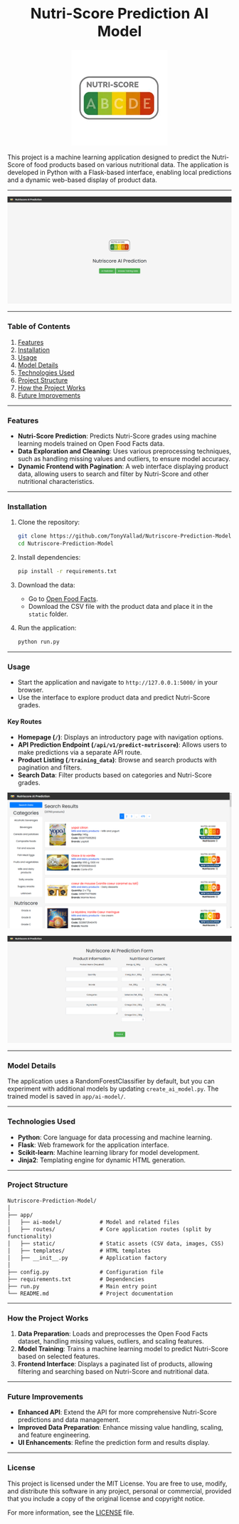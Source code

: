 ### **<h1 align="center">Nutri-Score Prediction AI Model</h1>**

<p align="center">
  <img src="app/static/logo.png" alt="Nutri-Score Logo">
</p>

This project is a machine learning application designed to predict the Nutri-Score of food products based on various nutritional data. The application is developed in Python with a Flask-based interface, enabling local predictions and a dynamic web-based display of product data.

---

![Front-end Screenshot](app/static/screenshot-index.png)

---

### **Table of Contents**

1. [Features](#features)
2. [Installation](#installation)
3. [Usage](#usage)
4. [Model Details](#model-details)
5. [Technologies Used](#technologies-used)
6. [Project Structure](#project-structure)
7. [How the Project Works](#how-the-project-works)
8. [Future Improvements](#future-improvements)

---

### **Features**

- **Nutri-Score Prediction**: Predicts Nutri-Score grades using machine learning models trained on Open Food Facts data.
- **Data Exploration and Cleaning**: Uses various preprocessing techniques, such as handling missing values and outliers, to ensure model accuracy.
- **Dynamic Frontend with Pagination**: A web interface displaying product data, allowing users to search and filter by Nutri-Score and other nutritional characteristics.

---

### **Installation**

1. Clone the repository:
   ```bash
   git clone https://github.com/TonyVallad/Nutriscore-Prediction-Model.git
   cd Nutriscore-Prediction-Model
   ```

2. Install dependencies:
   ```bash
   pip install -r requirements.txt
   ```

3. Download the data:
   - Go to [Open Food Facts](https://fr.openfoodfacts.org/data).
   - Download the CSV file with the product data and place it in the `static` folder.

4. Run the application:
   ```bash
   python run.py
   ```

---

### **Usage**

- Start the application and navigate to `http://127.0.0.1:5000/` in your browser.
- Use the interface to explore product data and predict Nutri-Score grades.

#### Key Routes

- **Homepage (`/`)**: Displays an introductory page with navigation options.
- **API Prediction Endpoint (`/api/v1/predict-nutriscore`)**: Allows users to make predictions via a separate API route.
- **Product Listing (`/training_data`)**: Browse and search products with pagination and filters.
- **Search Data**: Filter products based on categories and Nutri-Score grades.

![Front-end Screenshot](app/static/screenshot-data.png)

![Front-end Screenshot](app/static/screenshot-form.png)

---

### **Model Details**

The application uses a RandomForestClassifier by default, but you can experiment with additional models by updating `create_ai_model.py`. The trained model is saved in `app/ai-model/`.

---

### **Technologies Used**

- **Python**: Core language for data processing and machine learning.
- **Flask**: Web framework for the application interface.
- **Scikit-learn**: Machine learning library for model development.
- **Jinja2**: Templating engine for dynamic HTML generation.

---

### **Project Structure**

```plaintext
Nutriscore-Prediction-Model/
│
├── app/
│   ├── ai-model/            # Model and related files
│   ├── routes/              # Core application routes (split by functionality)
│   ├── static/              # Static assets (CSV data, images, CSS)
│   ├── templates/           # HTML templates
│   ├── __init__.py          # Application factory
│
├── config.py                # Configuration file
├── requirements.txt         # Dependencies
├── run.py                   # Main entry point
└── README.md                # Project documentation
```

---

### **How the Project Works**

1. **Data Preparation**: Loads and preprocesses the Open Food Facts dataset, handling missing values, outliers, and scaling features.
2. **Model Training**: Trains a machine learning model to predict Nutri-Score based on selected features.
3. **Frontend Interface**: Displays a paginated list of products, allowing filtering and searching based on Nutri-Score and nutritional data.

---

### **Future Improvements**

- **Enhanced API**: Extend the API for more comprehensive Nutri-Score predictions and data management.
- **Improved Data Preparation**: Enhance missing value handling, scaling, and feature engineering.
- **UI Enhancements**: Refine the prediction form and results display.

---

### **License**

This project is licensed under the MIT License. You are free to use, modify, and distribute this software in any project, personal or commercial, provided that you include a copy of the original license and copyright notice.

For more information, see the [LICENSE](LICENSE) file.